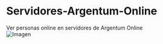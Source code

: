 # Servidores-Argentum-Online
Ver personas online en servidores de Argentum Online  
![Imagen](https://i.imgur.com/L9G4aXi.png)
